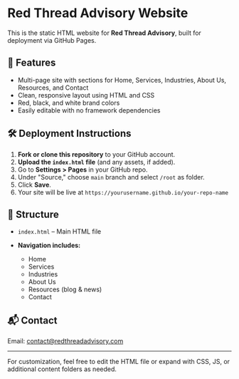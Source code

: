 # Red Thread Advisory Website

This is the static HTML website for **Red Thread Advisory**, built for deployment via GitHub Pages.

## 🚀 Features

* Multi-page site with sections for Home, Services, Industries, About Us, Resources, and Contact
* Clean, responsive layout using HTML and CSS
* Red, black, and white brand colors
* Easily editable with no framework dependencies

## 🛠 Deployment Instructions

1. **Fork or clone this repository** to your GitHub account.
2. **Upload the `index.html` file** (and any assets, if added).
3. Go to **Settings > Pages** in your GitHub repo.
4. Under "Source," choose `main` branch and select `/root` as folder.
5. Click **Save**.
6. Your site will be live at `https://yourusername.github.io/your-repo-name`

## 📁 Structure

* `index.html` – Main HTML file
* **Navigation includes:**

  * Home
  * Services
  * Industries
  * About Us
  * Resources (blog & news)
  * Contact

## 📬 Contact

Email: [contact@redthreadadvisory.com](mailto:contact@redthreadadvisory.com)

---

For customization, feel free to edit the HTML file or expand with CSS, JS, or additional content folders as needed.
